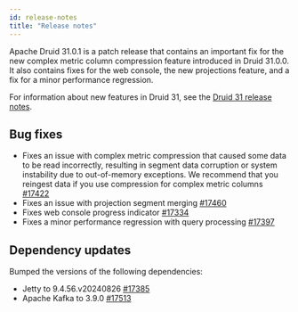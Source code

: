 ```yaml
---
id: release-notes
title: "Release notes"
---
```


<!--
  ~ Licensed to the Apache Software Foundation (ASF) under one
  ~ or more contributor license agreements.  See the NOTICE file
  ~ distributed with this work for additional information
  ~ regarding copyright ownership.  The ASF licenses this file
  ~ to you under the Apache License, Version 2.0 (the
  ~ "License"); you may not use this file except in compliance
  ~ with the License.  You may obtain a copy of the License at
  ~
  ~   http://www.apache.org/licenses/LICENSE-2.0
  ~
  ~ Unless required by applicable law or agreed to in writing,
  ~ software distributed under the License is distributed on an
  ~ "AS IS" BASIS, WITHOUT WARRANTIES OR CONDITIONS OF ANY
  ~ KIND, either express or implied.  See the License for the
  ~ specific language governing permissions and limitations
  ~ under the License.
  -->

<!--Replace {{DRUIDVERSION}} with the correct Druid version.-->

Apache Druid 31.0.1 is a patch release that contains an important fix for the new complex metric column compression feature introduced in Druid 31.0.0. It also contains fixes for the web console, the new projections feature, and a fix for a minor performance regression.

For information about new features in Druid 31, see the [Druid 31 release notes](https://druid.apache.org/docs/31.0.0/release-info/release-notes/).

## Bug fixes

* Fixes an issue with complex metric compression that caused some data to be read incorrectly, resulting in segment data corruption or system instability due to out-of-memory exceptions. We recommend that you reingest data if you use compression for complex metric columns [#17422](https://github.com/apache/druid/pull/17422)
* Fixes an issue with projection segment merging [#17460](https://github.com/apache/druid/pull/17460)
* Fixes web console progress indicator [#17334](https://github.com/apache/druid/pull/17334)
* Fixes a minor performance regression with query processing [#17397](https://github.com/apache/druid/pull/17397)

## Dependency updates
Bumped the versions of the following dependencies:
* Jetty to 9.4.56.v20240826 [#17385](https://github.com/apache/druid/pull/17385)
* Apache Kafka to 3.9.0 [#17513](https://github.com/apache/druid/pull/17513)
